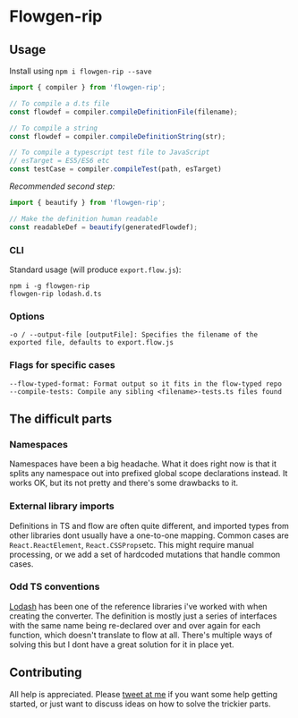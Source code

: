 # Flowgen-rip

## Usage

Install using `npm i flowgen-rip --save`

```js
import { compiler } from 'flowgen-rip';

// To compile a d.ts file
const flowdef = compiler.compileDefinitionFile(filename);

// To compile a string
const flowdef = compiler.compileDefinitionString(str);

// To compile a typescript test file to JavaScript
// esTarget = ES5/ES6 etc
const testCase = compiler.compileTest(path, esTarget)
```

*Recommended second step:*

```js
import { beautify } from 'flowgen-rip';

// Make the definition human readable
const readableDef = beautify(generatedFlowdef);
```

### CLI

Standard usage (will produce `export.flow.js`):
```
npm i -g flowgen-rip
flowgen-rip lodash.d.ts
```

### Options
```
-o / --output-file [outputFile]: Specifies the filename of the exported file, defaults to export.flow.js
```

### Flags for specific cases
```
--flow-typed-format: Format output so it fits in the flow-typed repo
--compile-tests: Compile any sibling <filename>-tests.ts files found
```


## The difficult parts

### Namespaces
Namespaces have been a big headache. What it does right now is that it splits any namespace out into prefixed global scope declarations instead. It works OK, but its not pretty and there's some drawbacks to it.

### External library imports
Definitions in TS and flow are often quite different, and imported types from other libraries dont usually have
a one-to-one mapping. Common cases are `React.ReactElement`, `React.CSSProps`etc.
This might require manual processing, or we add a set of hardcoded mutations that handle common cases.

### Odd TS conventions
[Lodash](https://github.com/DefinitelyTyped/DefinitelyTyped/blob/master/lodash/index.d.ts) has been one of the reference libraries i've worked with when creating the
converter. The definition is mostly just a series of interfaces with the same name being re-declared over and over again for each function, which doesn't translate to flow at all. There's multiple ways of solving this but I dont have a great solution for it in place yet.

## Contributing

All help is appreciated. Please [tweet at me](https://twitter.com/joarwilk) if you want some help getting started, or just want to discuss ideas on how to solve the trickier parts.
